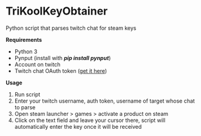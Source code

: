 # TriKoolKeyObtainer
Python script that parses twitch chat for steam keys

**Requirements**

* Python 3
* Pynput (install with ***pip install pynput***)
* Account on twitch
* Twitch chat OAuth token ([get it here](https://twitchapps.com/tmi/))

**Usage**

1. Run script
2. Enter your twitch username, auth token, username of target whose chat to parse
3. Open steam launcher > games > activate a product on steam
4. Click on the text field and leave your cursor there, script will automatically enter the key once it will be received
